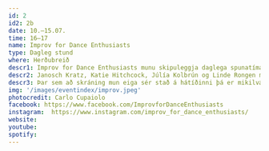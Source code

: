 ```yaml
---
id: 2
id2: 2b
date: 10.–15.07.
time: 16–17
name: Improv for Dance Enthusiasts
type: Dagleg stund
where: Herðubreið
descr1: Improv for Dance Enthusiasts munu skipuleggja daglega spunatíma í dansi á LungA fyrir gesti og þátttakendur hátíðarinnar í ár. Komdu, vertu með og hreyfðu þig smá. Takið eftir að ekki er nauðsynlegt að hafa fyrri reynslu í dansi eða spuna.
descr2: Janosch Kratz, Katie Hitchcock, Júlía Kolbrún og Linde Rongen munu leiða spunatímana í sitthvorulagi og í sameiningu. Á hverjum degi eftir að listasmiðjurnar enda munu þáttakendur tímanna kynnast mismunandi áherslum í spuna og dansi.
descr3: Þar sem að skráning mun eiga sér stað á hátíðinni þá er mikilvægt að þú hafir augun opin þegar þú mætir á LungA!
img: '/images/eventindex/improv.jpeg'
photocredit: Carlo Cupaiolo
facebook: https://www.facebook.com/ImprovforDanceEnthusiasts
instagram:  https://www.instagram.com/improv_for_dance_enthusiasts/
website:
youtube:
spotify:
---
```

